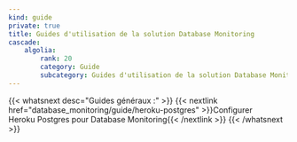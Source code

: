 ```yaml
---
kind: guide
private: true
title: Guides d'utilisation de la solution Database Monitoring
cascade:
    algolia:
        rank: 20
        category: Guide
        subcategory: Guides d'utilisation de la solution Database Monitoring 
---
```


{{< whatsnext desc="Guides généraux :" >}}
    {{< nextlink href="database_monitoring/guide/heroku-postgres" >}}Configurer Heroku Postgres pour Database Monitoring{{< /nextlink >}}
{{< /whatsnext >}}